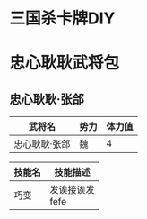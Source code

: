 # 三国杀卡牌DIY

# 忠心耿耿武将包

## 忠心耿耿·张郃

| 武将名        | 势力 | 体力值 |
| ------------- | ---- | ------ |
| 忠心耿耿·张郃 | 魏   | 4      |

| 技能名 | 技能描述   |
| ------ | ---------- |
| 巧变   | 发诶接诶发<br>fefe |


